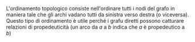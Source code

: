 L'ordinamento topologico consiste nell'ordinare tutti i nodi del grafo in maniera tale che gli archi vadano tutti da sinistra verso destra (o viceversa).
Questo tipo di ordinamento è utile perché i grafu diretti possono catturare relazioni di propedeuticità (un arco da *a* a *b* indica che *a*  è propedeutico a *b*)
